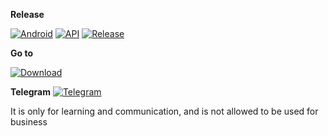 **Release** 

[![Android](https://img.shields.io/badge/Platform-Android-green.svg?style=flat-square)](https://www.android.com) [![API](https://img.shields.io/badge/API-21%2B-orange.svg?logo=android&style=flat-square)](https://developer.android.com/studio/releases/platforms) [![Release](https://img.shields.io/github/v/release/PatrickAlex2019/ModGallery2-Release?style=flat-square)](https://github.com/PatrickAlex2019/ModGallery2-Release/releases)

**Go to** 

[![Download](https://img.shields.io/github/downloads/PatrickAlex2019/ModGallery2-Release/total?color=brightgreen&label=Download&style=for-the-badge)](https://github.com/PatrickAlex2019/ModGallery2-Release/releases)

**Telegram**
[![Telegram](https://img.shields.io/static/v1?label=Telegram&message=Channel&color=0088cc)](https://t.me/quickpicmd2021)

It is only for learning and communication, and is not allowed to be used for business
